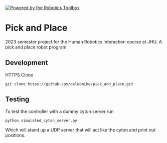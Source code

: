 [![Powered by the Robotics Toolbox](https://raw.githubusercontent.com/petercorke/robotics-toolbox-python/master/.github/svg/rtb_powered.min.svg)](https://github.com/petercorke/robotics-toolbox-python)

# Pick and Place

2023 semester project for the Human Robotics Interaction course at JHU. A pick and place robot program.

## Development

HTTPS Clone
```
git clone https://github.com/deleomike/pick_and_place.git
```

## Testing

To test the controller with a dummy cyton server run

```bash
python simulated_cyton_server.py
```

Which will stand up a UDP server that will act like the cyton and print out positions.

